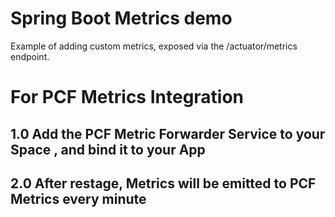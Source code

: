 # Spring Boot Metrics demo

Example of adding custom metrics, exposed via the /actuator/metrics endpoint.


# For PCF Metrics Integration

## 1.0 Add the PCF Metric Forwarder Service to your Space , and bind it to your App

## 2.0 After restage, Metrics will be emitted to PCF Metrics every minute